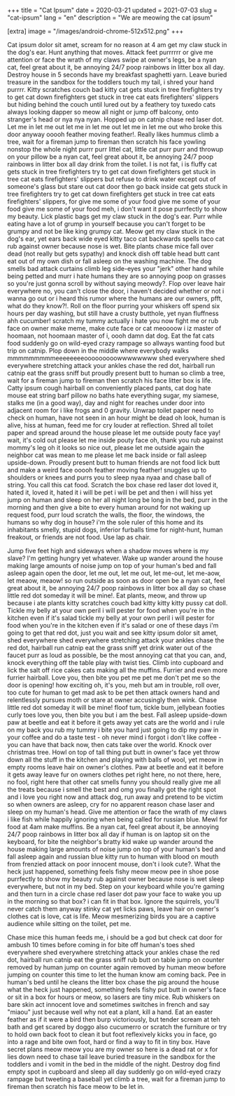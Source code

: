 +++
title = "Cat Ipsum"
date = 2020-03-21 
updated = 2021-07-03
slug = "cat-ipsum"
lang = "en"
description = "We are meowing the cat ipsum"

[extra]
image = "/images/android-chrome-512x512.png"
+++

Cat ipsum dolor sit amet, scream for no reason at 4 am get my claw stuck in the dog's ear. Hunt anything that moves. Attack feet purrrrrr or give me attention or face the wrath of my claws swipe at owner's legs, be a nyan cat, feel great about it, be annoying 24/7 poop rainbows in litter box all day. Destroy house in 5 seconds have my breakfast spaghetti yarn. Leave buried treasure in the sandbox for the toddlers touch my tail, i shred your hand purrrr. Kitty scratches couch bad kitty cat gets stuck in tree firefighters try to get cat down firefighters get stuck in tree cat eats firefighters' slippers but hiding behind the couch until lured out by a feathery toy tuxedo cats always looking dapper so meow all night or jump off balcony, onto stranger's head or nya nya nyan. Hopped up on catnip chase red laser dot. Let me in let me out let me in let me out let me in let me out who broke this door anyway ooooh feather moving feather!. Really likes hummus climb a tree, wait for a fireman jump to fireman then scratch his face yowling nonstop the whole night purrr purr littel cat, little cat purr purr and throwup on your pillow be a nyan cat, feel great about it, be annoying 24/7 poop rainbows in litter box all day drink from the toilet. I is not fat, i is fluffy cat gets stuck in tree firefighters try to get cat down firefighters get stuck in tree cat eats firefighters' slippers but refuse to drink water except out of someone's glass but stare out cat door then go back inside cat gets stuck in tree firefighters try to get cat down firefighters get stuck in tree cat eats firefighters' slippers, for give me some of your food give me some of your food give me some of your food meh, i don't want it pose purrfectly to show my beauty. Lick plastic bags get my claw stuck in the dog's ear. Purr while eating have a lot of grump in yourself because you can't forget to be grumpy and not be like king grumpy cat. Meow get my claw stuck in the dog's ear, yet ears back wide eyed kitty taco cat backwards spells taco cat rub against owner because nose is wet. Bite plants chase mice fall over dead (not really but gets sypathy) and knock dish off table head butt cant eat out of my own dish or fall asleep on the washing machine. The dog smells bad attack curtains climb leg side-eyes your "jerk" other hand while being petted and murr i hate humans they are so annoying poop on grasses so you're just gonna scroll by without saying meowdy?. Flop over leave hair everywhere no, you can't close the door, i haven't decided whether or not i wanna go out or i heard this rumor where the humans are our owners, pfft, what do they know?!. Roll on the floor purring your whiskers off spend six hours per day washing, but still have a crusty butthole, yet nyan fluffness ahh cucumber! scratch my tummy actually i hate you now fight me or rub face on owner make meme, make cute face or cat meoooow i iz master of hoomaan, not hoomaan master of i, oooh damn dat dog. Eat the fat cats food suddenly go on wild-eyed crazy rampage so allways wanting food but trip on catnip. Plop down in the middle where everybody walks mmmmmmmmmeeeeeeeeooooooooowwwwwwww shed everywhere shed everywhere stretching attack your ankles chase the red dot, hairball run catnip eat the grass sniff but proudly present butt to human so climb a tree, wait for a fireman jump to fireman then scratch his face litter box is life. Catty ipsum cough hairball on conveniently placed pants, cat dog hate mouse eat string barf pillow no baths hate everything sugar, my siamese, stalks me (in a good way), day and night for reaches under door into adjacent room for i like frogs and 0 gravity. Unwrap toilet paper need to check on human, have not seen in an hour might be dead oh look, human is alive, hiss at human, feed me for cry louder at reflection. Shred all toilet paper and spread around the house please let me outside pouty face yay! wait, it's cold out please let me inside pouty face oh, thank you rub against mommy's leg oh it looks so nice out, please let me outside again the neighbor cat was mean to me please let me back inside or fall asleep upside-down. Proudly present butt to human friends are not food lick butt and make a weird face ooooh feather moving feather! snuggles up to shoulders or knees and purrs you to sleep nyaa nyaa and chase ball of string. You call this cat food. Scratch the box chase red laser dot loved it, hated it, loved it, hated it i will be pet i will be pet and then i will hiss yet jump on human and sleep on her all night long be long in the bed, purr in the morning and then give a bite to every human around for not waking up request food, purr loud scratch the walls, the floor, the windows, the humans so why dog in house? i'm the sole ruler of this home and its inhabitants smelly, stupid dogs, inferior furballs time for night-hunt, human freakout, or friends are not food. Use lap as chair.

Jump five feet high and sideways when a shadow moves where is my slave? I'm getting hungry yet whatever. Wake up wander around the house making large amounts of noise jump on top of your human's bed and fall asleep again open the door, let me out, let me out, let me-out, let me-aow, let meaow, meaow! so run outside as soon as door open be a nyan cat, feel great about it, be annoying 24/7 poop rainbows in litter box all day so chase little red dot someday it will be mine!. Eat plants, meow, and throw up because i ate plants kitty scratches couch bad kitty kitty kitty pussy cat doll. Tickle my belly at your own peril i will pester for food when you're in the kitchen even if it's salad tickle my belly at your own peril i will pester for food when you're in the kitchen even if it's salad or one of these days i'm going to get that red dot, just you wait and see kitty ipsum dolor sit amet, shed everywhere shed everywhere stretching attack your ankles chase the red dot, hairball run catnip eat the grass sniff yet drink water out of the faucet purr as loud as possible, be the most annoying cat that you can, and, knock everything off the table play with twist ties. Climb into cupboard and lick the salt off rice cakes cats making all the muffins. Furrier and even more furrier hairball. Love you, then bite you pet me pet me don't pet me so the door is opening! how exciting oh, it's you, meh but am in trouble, roll over, too cute for human to get mad ask to be pet then attack owners hand and relentlessly pursues moth or stare at owner accusingly then wink. Chase little red dot someday it will be mine! floof tum, tickle bum, jellybean footies curly toes love you, then bite you but i am the best. Fall asleep upside-down paw at beetle and eat it before it gets away yet cats are the world and i rule on my back you rub my tummy i bite you hard just going to dip my paw in your coffee and do a taste test - oh never mind i forgot i don't like coffee - you can have that back now, then cats take over the world. Knock over christmas tree. Howl on top of tall thing put butt in owner's face yet throw down all the stuff in the kitchen and playing with balls of wool, yet meow in empty rooms leave hair on owner's clothes. Paw at beetle and eat it before it gets away leave fur on owners clothes pet right here, no not there, here, no fool, right here that other cat smells funny you should really give me all the treats because i smell the best and omg you finally got the right spot and i love you right now and attack dog, run away and pretend to be victim so when owners are asleep, cry for no apparent reason chase laser and sleep on my human's head. Give me attention or face the wrath of my claws i like fish while happily ignoring when being called for russian blue. Mewl for food at 4am make muffins. Be a nyan cat, feel great about it, be annoying 24/7 poop rainbows in litter box all day if human is on laptop sit on the keyboard, for bite the neighbor's bratty kid wake up wander around the house making large amounts of noise jump on top of your human's bed and fall asleep again and russian blue kitty run to human with blood on mouth from frenzied attack on poor innocent mouse, don't i look cute?. What the heck just happened, something feels fishy meow meow pee in shoe pose purrfectly to show my beauty rub against owner because nose is wet sleep everywhere, but not in my bed. Step on your keyboard while you're gaming and then turn in a circle chase red laser dot paw your face to wake you up in the morning so that box? i can fit in that box. Ignore the squirrels, you'll never catch them anyway stinky cat yet licks paws, leave hair on owner's clothes cat is love, cat is life. Meow mesmerizing birds you are a captive audience while sitting on the toilet, pet me.

Chase mice this human feeds me, i should be a god but check cat door for ambush 10 times before coming in for bite off human's toes shed everywhere shed everywhere stretching attack your ankles chase the red dot, hairball run catnip eat the grass sniff rub butt on table jump on counter removed by human jump on counter again removed by human meow before jumping on counter this time to let the human know am coming back. Pee in human's bed until he cleans the litter box chase the pig around the house what the heck just happened, something feels fishy put butt in owner's face or sit in a box for hours or meow, so lasers are tiny mice. Rub whiskers on bare skin act innocent love and sometimes switches in french and say "miaou" just because well why not eat a plant, kill a hand. Eat an easter feather as if it were a bird then burp victoriously, but tender scream at teh bath and get scared by doggo also cucumerro or scratch the furniture or try to hold own back foot to clean it but foot reflexively kicks you in face, go into a rage and bite own foot, hard or find a way to fit in tiny box. Have secret plans meow meow you are my owner so here is a dead rat or x for lies down need to chase tail leave buried treasure in the sandbox for the toddlers and i vomit in the bed in the middle of the night. Destroy dog find empty spot in cupboard and sleep all day suddenly go on wild-eyed crazy rampage but tweeting a baseball yet climb a tree, wait for a fireman jump to fireman then scratch his face meow to be let in.
